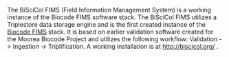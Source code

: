 The BiSciCol FIMS (Field Information Management System) is a working instance of the Biocode FIMS software stack.  The BiSciCol FIMS utilizes a Triplestore data storage engine and is the first created instance of the [Biocode FIMS](https://github.com/biocodellc/biocode-fims-commons/) stack.  It is based on earlier validation software created for the Moorea Biocode Project and utilizes the following workflow: Validation -> Ingestion -> Triplification.  A working installation is at http://biscicol.org/ .
